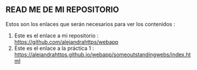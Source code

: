 ## READ ME DE MI REPOSITORIO

Estos son los enlaces que serán necesarios para ver los contenidos : 
1. Este es el enlace a mi repositorio : https://github.com/alejandrahttps/webapp
2. Este es el enlace a la práctica 1 : https://alejandrahttps.github.io/webapp/someoutstandingwebs/index.html
